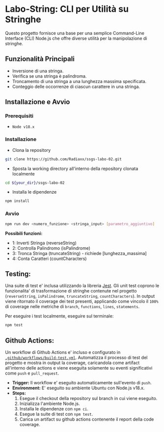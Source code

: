 # Labo-String: CLI per Utilità su Stringhe

Questo progetto fornisce una base per una semplice Command-Line Interface (CLI) Node.js che offre diverse utilità per la manipolazione di stringhe.

## Funzionalità Principali

* Inversione di una stringa.
* Verifica se una stringa è palindroma.
* Troncamento di una stringa a una lunghezza massima specificata.
* Conteggio delle occorrenze di ciascun carattere in una stringa.

## Installazione e Avvio

### Prerequisiti

- `Node v18.x`

### Installazione

- Clona la repository 
````bash
git clone https://github.com/Radiaxx/ssgs-labo-02.git
````
- Sposta la working directory all'interno della repository clonata localmente
````bash
cd ${your_dir}/ssgs-labo-02
````
- Installa le dipendenze
````bash
npm install
````

### Avvio

````bash
npm run dev <numero_funzione> <stringa_input> [parametro_aggiuntivo]
````
**Possibili funzioni:**
- 1: Inverti Stringa (reverseString)
- 2: Controlla Palindromo (isPalindrome)
- 3: Tronca Stringa (truncateString) - richiede [lunghezza_massima]
- 4: Conta Caratteri (countCharacters)

## Testing:

Una suite di test e' inclusa utilizzando la libreria [Jest](https://jestjs.io/). Gli unit test coprono le funzionalita' di trasformazione di stringhe contenute nel progetto (`reverseString`, `isPalindrome`, `truncateString`, `countCharacters`). In output viene ritornato il coverage dei test presenti, applicando come vincolo il `100%` di coverage nelle metriche di `branch`, `functions`, `lines`, `statements`.

Per eseguire i test localmente, eseguire sul terminale:

````bash
npm test
````

## Github Actions:

Un workflow di Github Actions e' incluso e configurato in [`.github/workflows/build-test.yml`](). Automatizza il processo di test del progetto e mostra in output la coverage, caricandola come artifact all'interno delle actions e viene eseguita solamente su eventi significativi come `push` e `pull_request`.

- **Trigger:** Il workflow e' eseguito automaticamente sull'evento di `push`.
- **Environment:** E' eseguito su ambiente Ubuntu con Node.js v18.x.
- **Steps:**
    1. Esegue il checkout della repository sul branch in cui viene eseguito.
    2. Inizializza l'ambiente Node.js.
    3. Installa le dipendenze con `npm ci`.
    4. Esegue la suite di test con `npm test`.
    5. Carica un artifact su github actions contenente il report della code coverage.